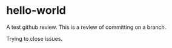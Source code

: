 # hello-world
A test github review.  This is a review of committing on a branch.

Trying to close issues.
